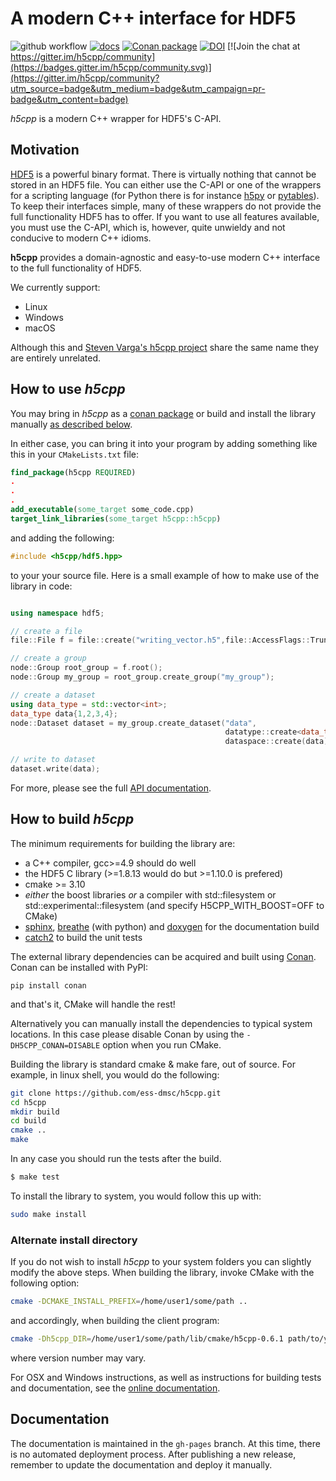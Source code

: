 # A modern C++ interface for HDF5

![github workflow](https://github.com/ess-dmsc/h5cpp/actions/workflows/cmake-build.yml/badge.svg)
[![docs](https://img.shields.io/badge/Documentation-webpages-ADD8E6.svg)](https://ess-dmsc.github.io/h5cpp/index.html)
[![Conan package](https://img.shields.io/badge/conan-package-blue)](https://github.com/ess-dmsc/conan-h5cpp)
[![DOI](https://zenodo.org/badge/99373936.svg)](https://zenodo.org/badge/latestdoi/99373936)
[![Join the chat at https://gitter.im/h5cpp/community](https://badges.gitter.im/h5cpp/community.svg)](https://gitter.im/h5cpp/community?utm_source=badge&utm_medium=badge&utm_campaign=pr-badge&utm_content=badge)


*h5cpp* is a modern C++ wrapper for HDF5's C-API. 

## Motivation

[HDF5](https://en.wikipedia.org/wiki/Hierarchical_Data_Format) is a powerful binary format. There is virtually nothing that cannot be stored in an HDF5 file. You can either use the C-API or one of the wrappers for a scripting language (for Python there is for instance [h5py](http://www.h5py.org/) or [pytables](http://www.pytables.org/)). To keep their interfaces simple, many of these wrappers do not provide the full functionality HDF5 has to offer. If you want to use all features available, you must use the C-API, which is, however, quite unwieldy and not conducive to modern C++ idioms. 

**h5cpp** provides a domain-agnostic and easy-to-use modern C++ interface to the full functionality of HDF5. 

We currently support:
* Linux
* Windows
* macOS

Although this and [Steven Varga's h5cpp project](https://github.com/steven-varga/h5cpp)
share the same name they are entirely unrelated.

## How to use *h5cpp*

You may bring in *h5cpp* as a [conan package](https://github.com/ess-dmsc/conan-h5cpp) or build and install the library manually [as described below](#how-to-build-h5cpp). 

In either case, you can bring it into your program by adding something like this in your `CMakeLists.txt` file:
```cmake
find_package(h5cpp REQUIRED)
.
.
.
add_executable(some_target some_code.cpp)
target_link_libraries(some_target h5cpp::h5cpp)
```
and adding the following:
```cpp
#include <h5cpp/hdf5.hpp>
```
to your your source file.
Here is a small example of how to make use of the library in code:

```cpp

using namespace hdf5;

// create a file
file::File f = file::create("writing_vector.h5",file::AccessFlags::Truncate);

// create a group
node::Group root_group = f.root();
node::Group my_group = root_group.create_group("my_group");

// create a dataset
using data_type = std::vector<int>;
data_type data{1,2,3,4};
node::Dataset dataset = my_group.create_dataset("data",
                                                datatype::create<data_type>(),
                                                dataspace::create(data));

// write to dataset
dataset.write(data);
```

For more, please see the full [API documentation](https://ess-dmsc.github.io/h5cpp/index.html).

## How to build *h5cpp*

The minimum requirements for building the library are:

* a C++ compiler, gcc>=4.9 should do well
* the HDF5 C library (>=1.8.13 would do but >=1.10.0 is prefered)
* cmake >= 3.10
* _either_ the boost libraries _or_ a compiler with std::filesystem or std::experimental::filesystem (and specify H5CPP_WITH_BOOST=OFF to CMake)
* [sphinx](http://www.sphinx-doc.org/en/stable/), [breathe](https://github.com/michaeljones/breathe) (with python) and  [doxygen](https://www.doxygen.nl/index.html) for the documentation build
* [catch2](https://github.com/catchorg/catch2) to build the unit tests

The external library dependencies can be acquired and built using [Conan](https://conan.io/). Conan can be installed with PyPI: 
```
pip install conan
```
and that's it, CMake will handle the rest!

Alternatively you can manually install the dependencies to typical system locations. In this case please disable Conan by using the `-DH5CPP_CONAN=DISABLE` option when you run CMake. 

Building the library is standard cmake & make fare, out of source. For example,
in linux shell, you would do the following:

```bash
git clone https://github.com/ess-dmsc/h5cpp.git
cd h5cpp
mkdir build
cd build
cmake ..
make
```

In any case you should run the tests after the build.

```bash
$ make test
```

To install the library to system, you would follow this up with:
```bash
sudo make install
```

### Alternate install directory

If you do not wish to install *h5cpp* to your system folders you can slightly modify the
above steps. When building the library, invoke CMake with the following option:

```bash
cmake -DCMAKE_INSTALL_PREFIX=/home/user1/some/path ..
```
and accordingly, when building the client program:
```bash
cmake -Dh5cpp_DIR=/home/user1/some/path/lib/cmake/h5cpp-0.6.1 path/to/your/source
```
where version number may vary.

For OSX and Windows instructions, as well as instructions for building tests and documentation,
see the [online documentation](https://ess-dmsc.github.io/h5cpp/index.html).

## Documentation

The documentation is maintained in the `gh-pages` branch.
At this time, there is no automated deployment process.
After publishing a new release, remember to update the documentation and deploy it manually.
